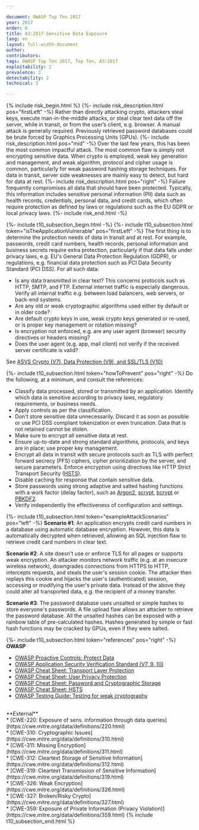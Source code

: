```yaml
---

document: OWASP Top Ten 2017
year: 2017
order: 8
title: A3:2017-Sensitive Data Exposure
lang: en
layout: full-width-document
author:
contributors:
tags: OWASP Top Ten 2017, Top Ten, A3:2017
exploitability: 2
prevalence: 3
detectability: 2
technical: 3

---
```


{% include risk_begin.html %}
{%- include risk_description.html pos="firstLeft" -%}
Rather than directly attacking crypto, attackers steal keys, execute man-in-the-middle attacks, or steal clear text data off the server, while in transit, or from the user’s client, e.g. browser. A manual attack is generally required. Previously retrieved password databases could be brute forced by Graphics Processing Units (GPUs). 
{%- include risk_description.html pos="mid" -%}
Over the last few years, this has been the most common impactful attack. The most common flaw is simply not encrypting sensitive data. When crypto is employed, weak key generation and management, and weak algorithm, protocol and cipher usage is common, particularly for weak password hashing storage techniques. For data in transit, server side weaknesses are mainly easy to detect, but hard for data at rest.
{%- include risk_description.html pos="right" -%}
Failure frequently compromises all data that should have been protected. Typically, this information includes sensitive personal information (PII) data such as health records, credentials, personal data, and credit cards, which often require protection as defined by laws or regulations such as the EU GDPR or local privacy laws. 
{%- include risk_end.html -%}

{%- include t10_subsection_begin.html -%}
{%- include t10_subsection.html token="isTheApplicationVulnerable" pos="firstLeft" -%}
The first thing is to determine the protection needs of data in transit and at rest. For example, passwords, credit card numbers, health records, personal information and business secrets require extra protection, particularly if that data falls under privacy laws, e.g. EU's General Data Protection Regulation (GDPR), or regulations, e.g. financial data protection such as PCI Data Security Standard (PCI DSS). For all such data:<br>
* Is any data transmitted in clear text? This concerns protocols such as HTTP, SMTP, and FTP. External internet traffic is especially dangerous. Verify all internal traffic e.g. between load balancers, web servers, or back-end systems.<br>
* Are any old or weak cryptographic algorithms used either by default or in older code?<br>
* Are default crypto keys in use, weak crypto keys generated or re-used, or is proper key management or rotation missing?<br>
* Is encryption not enforced, e.g. are any user agent (browser) security directives or headers missing?<br>
* Does the user agent (e.g. app, mail client) not verify if the received server certificate is valid?<br>

See [ASVS Crypto (V7), Data Protection (V9), and SSL/TLS (V10)](/www-project-application-security-verification-standard)

{%- include t10_subsection.html token="howToPrevent" pos="right" -%}
Do the following, at a minimum, and consult the references:<br>
* Classify data processed, stored or transmitted by an application. Identify which data is sensitive according to privacy laws, regulatory requirements, or business needs.<br>
* Apply controls as per the classification.<br>
* Don't store sensitive data unnecessarily. Discard it as soon as possible or use PCI DSS compliant tokenization or even truncation. Data that is not retained cannot be stolen.<br>
* Make sure to encrypt all sensitive data at rest.<br>
* Ensure up-to-date and strong standard algorithms, protocols, and keys are in place; use proper key management.<br>
* Encrypt all data in transit with secure protocols such as TLS with perfect forward secrecy (PFS) ciphers, cipher prioritization by the server, and secure parameters. Enforce encryption using directives like HTTP Strict Transport Security ([HSTS](https://cheatsheetseries.owasp.org/cheatsheets/HTTP_Strict_Transport_Security_Cheat_Sheet.html)).<br>
* Disable caching for response that contain sensitive data.<br>
* Store passwords using strong adaptive and salted hashing functions with a work factor (delay factor), such as [Argon2](https://www.cryptolux.org/index.php/Argon2), [scrypt](https://wikipedia.org/wiki/Scrypt), [bcrypt](https://wikipedia.org/wiki/Bcrypt) or [PBKDF2](https://wikipedia.org/wiki/PBKDF2).<br>
* Verify independently the effectiveness of configuration and settings.

{%- include t10_subsection.html token="exampleAttackScenarios" pos="left" -%}
**Scenario #1**: An application encrypts credit card numbers in a database using automatic database encryption. However, this data is automatically decrypted when retrieved, allowing an SQL injection flaw to retrieve credit card numbers in clear text.<br>

**Scenario #2**: A site doesn't use or enforce TLS for all pages or supports weak encryption. An attacker monitors network traffic (e.g. at an insecure wireless network), downgrades connections from HTTPS to HTTP, intercepts requests, and steals the user's session cookie. The attacker then replays this cookie and hijacks the user's (authenticated) session, accessing or modifying the user's private data. Instead of the above they could alter all transported data, e.g. the recipient of a money transfer.<br>

**Scenario #3**: The password database uses unsalted or simple hashes to store everyone's passwords. A file upload flaw allows an attacker to retrieve the password database. All the unsalted hashes can be exposed with a rainbow table of pre-calculated hashes. Hashes generated by simple or fast hash functions may be cracked by GPUs, even if they were salted.<br>

{%- include t10_subsection.html token="references" pos="right" -%}
**OWASP**<br>
* [OWASP Proactive Controls: Protect Data](/www-project-proactive-controls)<br>
* [OWASP Application Security Verification Standard (V7, 9, 10)](/www-project-application-security-verification-standard)<br>
* [OWASP Cheat Sheet: Transport Layer Protection](https://cheatsheetseries.owasp.org/cheatsheets/Transport_Layer_Protection_Cheat_Sheet.html)<br>
* [OWASP Cheat Sheet: User Privacy Protection](https://cheatsheetseries.owasp.org/cheatsheets/User_Privacy_Protection_Cheat_Sheet.html)<br>
* [OWASP Cheat Sheet: Password and Cryptographic Storage](https://cheatsheetseries.owasp.org/cheatsheets/Password_Storage_Cheat_Sheet.html)<br>
* [OWASP Cheat Sheet: HSTS](https://cheatsheetseries.owasp.org/cheatsheets/HTTP_Strict_Transport_Security_Cheat_Sheet.html)<br>
* [OWASP Testing Guide: Testing for weak cryptography](/www-project-testing)<br>
<br>
**External**<br>
* [CWE-220: Exposure of sens. information through data queries](https://cwe.mitre.org/data/definitions/220.html)<br>
* [CWE-310: Cryptographic Issues](https://cwe.mitre.org/data/definitions/310.html)<br>
* [CWE-311: Missing Encryption](https://cwe.mitre.org/data/definitions/311.html)<br>
* [CWE-312: Cleartext Storage of Sensitive Information](https://cwe.mitre.org/data/definitions/312.html)<br>
* [CWE-319: Cleartext Transmission of Sensitive Information](https://cwe.mitre.org/data/definitions/319.html)<br>
* [CWE-326: Weak Encryption](https://cwe.mitre.org/data/definitions/326.html)<br>
* [CWE-327: Broken/Risky Crypto](https://cwe.mitre.org/data/definitions/327.html)<br>
* [CWE-359: Exposure of Private Information (Privacy Violation)](https://cwe.mitre.org/data/definitions/359.html)
{% include t10_subsection_end.html %}